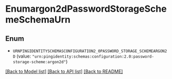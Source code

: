 # Enumargon2dPasswordStorageSchemeSchemaUrn

## Enum


* `URNPINGIDENTITYSCHEMASCONFIGURATION2_0PASSWORD_STORAGE_SCHEMEARGON2D` (value: `"urn:pingidentity:schemas:configuration:2.0:password-storage-scheme:argon2d"`)


[[Back to Model list]](../README.md#documentation-for-models) [[Back to API list]](../README.md#documentation-for-api-endpoints) [[Back to README]](../README.md)


